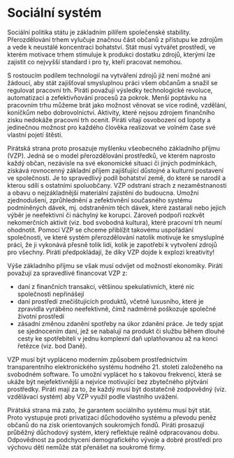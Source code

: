 Sociální systém
===============

Sociální politika státu je základním pilířem společenské stability.
Přerozdělování trhem vylučuje značnou část občanů z přístupu ke zdrojům a vede k neustálé koncentraci bohatství.
Stát musí vytvářet prostředí, ve kterém motivace trhem stimuluje k produkci dostatku zdrojů, kterými lze zajistit co nejvyšší standard i pro ty, kteří pracovat nemohou.

S rostoucím podílem technologií na vytváření zdrojů již není možné ani žádoucí, aby stát zajišťoval smysluplnou práci všem občanům a snažil se regulovat pracovní trh.
Piráti považují výsledky technologické revoluce, automatizaci a zefektivňování procesů za pokrok.
Menší poptávku na pracovním trhu můžeme brát jako možnost věnovat se více rodině, vzdělání, koníčkům nebo dobrovolnictví.
Aktivity, které nejsou zdrojem finančního zisku nedokáže pracovní trh ocenit.
Piráti vítají osvobození od lopoty a jedinečnou možnost pro každého člověka realizovat ve volném čase své vlastní pojetí štěstí.

Pirátská strana proto prosazuje myšlenku všeobecného základního příjmu (VZP).
Jedná se o model přerozdělování prostředků, ve kterém naprosto každý občan, nezávisle na své ekonomické situaci či jiných podmínkách, získává rovnocenný základní příjem zajišťující důstojné a kulturní postavení ve společnosti.
Je to spravedlivý podíl bohatství země, do které se narodil a kterou sdílí s ostatními spoluobčany.
VZP odstraní strach z nezaměstnanosti a obavu o nejzákladnější materiální zajistění do budoucna.
Umožní zjednodušení, zprůhlednění a zefektivnění současného systému podmíněných dávek, mj. odstraněním těch dávek, které zastarali nebo jejich výběr je neefektivní či náchylný ke korupci.
Zároveň podpoří rozkvět nekomerčních aktivit (viz. bod svobodná kultura), které pracovní trh neumí ohodnotit.
Pomocí VZP se chceme přiblížit takovému uspořádání společnosti, ve které systém přerozdělování natolik motivuje ke smysluplné práci, že ji vykonává přesně tolik lidí, kolik je zapotřebí k vytvoření zdrojů pro všechny.
Piráti předpokládají, že díky VZP dojde k explozi kreativity!

Výše základního příjmu se však musí odvíjet od možností ekonomiky.
Piráti považují za spravedlivé financovat VZP z:
- daní z finančních transakcí, většinou spekulativních, které nic společnosti nepřinášejí
- daní prostředí znečištujících produktů, včetně luxusního, které je zpravidla vyráběno neefektivně, čímž nadměrně poškozuje společné životní prostředí
- zásadní změnou zdanění spotřeby na úkor zdanění práce. Je tedy spjat se sjednocením daní, jež se nabalují na produkt či službu během dlouhé cesty ke spotřebiteli v jednu komplexní daň uplatňovanou až na konci řetězce (viz. bod Daně).

VZP musí být vypláceno moderním způsobem prostřednictvím transparentního elektronického systému hodného 21. století založeného na svobodném software.
To umožní vyplácet ho s takovou frekvencí, která se ukáže být nejefektivnější a nejvíce motivující bez zbytečného plýtvání prostředky.
Piráti mají za to, že každý musí být dostatečně zodpovědný (viz. vzdělávací systém) aby VZP využil podle vlastního uvážení.

Pirátská strana má zato, že garantem sociálního systému musí být stát.
Proto vystupuje proti privatizaci důchodového systému a převodu peněz občanů do na zisk orientovaných soukromých fondů.
Piráti prosazují průběžný důchodový systém, který reflektuje reálně odpracovanou dobu. 
Odpovědnost za podchycení demografického vývoje a dobré prostředí pro výchovu dětí nemůže stát přenášet na soukromé firmy.
